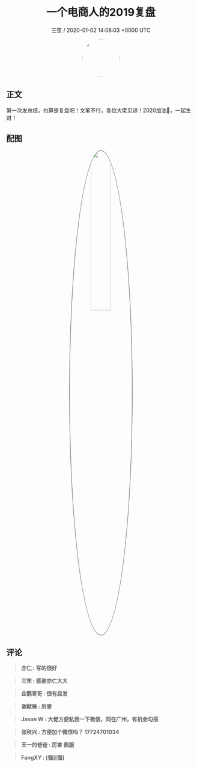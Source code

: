 <h1 align="center">一个电商人的2019复盘</h1>
<p align="center">
    <a>三笙 / 2020-01-02 14:08:03 &#43;0000 UTC</a>
</p>

<div align="center">
    <img src="https://images.zsxq.com/FtV_TBawBe18aB45NxQnKWjl--5v?e=1590940799&amp;token=kIxbL07-8jAj8w1n4s9zv64FuZZNEATmlU_Vm6zD:c8_awGteCTC6kgCT_r0dyhNnKvQ=" width="100" height="100" style="border:1px solid;border-radius:50%; color:#ffffff"/>
</div>

## 正文

<div>
 第一次发总结，也算是复盘吧！文笔不行，各位大佬见谅！2020加油💪，一起生财！
</div>

## 配图
<div class="image" align="center">

<img src="https://images.zsxq.com/Fu8lnRgNFhGFjOSryFd46uUqDizP?imageMogr2/auto-orient/thumbnail/800x/format/jpg/blur/1x0/quality/75&amp;e=1590940799&amp;token=kIxbL07-8jAj8w1n4s9zv64FuZZNEATmlU_Vm6zD:nAeDC3fnuB44g97VkwU2ahNieGg=" width="33%" height="33%" style="border:1px solid;border-radius:50%; color:#3c3f41"/>

</div>

## 评论

<div align="left">
<div>

<blockquote >
<span> <strong>亦仁 : 写的很好 </strong></span>
</blockquote>

<blockquote >
<span> <strong>三笙 : 感谢亦仁大大 </strong></span>
</blockquote>

<blockquote >
<span> <strong>企鹅哥哥 : 很有启发 </strong></span>
</blockquote>

<blockquote >
<span> <strong>谢献锋 : 厉害 </strong></span>
</blockquote>

<blockquote >
<span> <strong>Jason W : 大佬方便私我一下微信，同在广州，有机会勾搭 </strong></span>
</blockquote>

<blockquote >
<span> <strong>张秋兴 : 方便加个微信吗？
17724701034 </strong></span>
</blockquote>

<blockquote >
<span> <strong>王一的爸爸 : 厉害 佩服 </strong></span>
</blockquote>

<blockquote >
<span> <strong>FangXY : [强][强] </strong></span>
</blockquote>

</div>
</div>